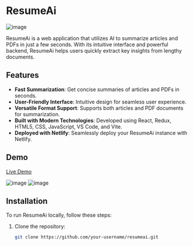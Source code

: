 # ResumeAi

![image](https://github.com/joaomarcosjova/resumeai/assets/89745621/dc4f19a9-f51a-40b7-b2b7-efbe540fe797)


ResumeAi is a web application that utilizes AI to summarize articles and PDFs in just a few seconds. With its intuitive interface and powerful backend, ResumeAi helps users quickly extract key insights from lengthy documents.


## Features

- **Fast Summarization**: Get concise summaries of articles and PDFs in seconds.
- **User-Friendly Interface**: Intuitive design for seamless user experience.
- **Versatile Format Support**: Supports both articles and PDF documents for summarization.
- **Built with Modern Technologies**: Developed using React, Redux, HTML5, CSS, JavaScript, VS Code, and Vite.
- **Deployed with Netlify**: Seamlessly deploy your ResumeAi instance with Netlify.

## Demo

[Live Demo](https://your-resumeai-demo.netlify.app)

![image](https://github.com/joaomarcosjova/resumeai/assets/89745621/54b3e984-8a8b-45aa-bba5-d5720b976bb4)
![image](https://github.com/joaomarcosjova/resumeai/assets/89745621/cdcb98bd-c0db-401e-a00a-86301cb6aaf8)


## Installation

To run ResumeAi locally, follow these steps:

1. Clone the repository:

   ```bash
   git clone https://github.com/your-username/resumeai.git
